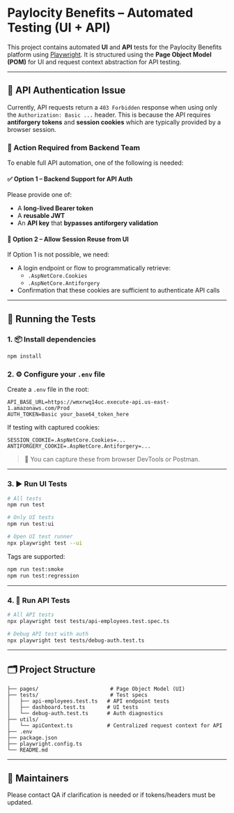 
# Paylocity Benefits – Automated Testing (UI + API)

This project contains automated **UI** and **API** tests for the Paylocity Benefits platform using [Playwright](https://playwright.dev/). It is structured using the **Page Object Model (POM)** for UI and request context abstraction for API testing.

---

## 🚧 API Authentication Issue

Currently, API requests return a `403 Forbidden` response when using only the `Authorization: Basic ...` header. This is because the API requires **antiforgery tokens** and **session cookies** which are typically provided by a browser session.

### 🔧 Action Required from Backend Team

To enable full API automation, one of the following is needed:

#### ✅ Option 1 – Backend Support for API Auth

Please provide one of:

- A **long-lived Bearer token**
- A **reusable JWT**
- An **API key** that **bypasses antiforgery validation**

#### 🔄 Option 2 – Allow Session Reuse from UI

If Option 1 is not possible, we need:

- A login endpoint or flow to programmatically retrieve:
  - `.AspNetCore.Cookies`
  - `.AspNetCore.Antiforgery`
- Confirmation that these cookies are sufficient to authenticate API calls

---

## 🧪 Running the Tests

### 1. 📦 Install dependencies

```bash
npm install
```

### 2. ⚙️ Configure your `.env` file

Create a `.env` file in the root:

```env
API_BASE_URL=https://wmxrwq14uc.execute-api.us-east-1.amazonaws.com/Prod
AUTH_TOKEN=Basic your_base64_token_here
```

If testing with captured cookies:

```env
SESSION_COOKIE=.AspNetCore.Cookies=...
ANTIFORGERY_COOKIE=.AspNetCore.Antiforgery=...
```

> 🔐 You can capture these from browser DevTools or Postman.

---

### 3. ▶️ Run UI Tests

```bash
# All tests
npm run test

# Only UI tests
npm run test:ui

# Open UI test runner
npx playwright test --ui
```

Tags are supported:

```bash
npm run test:smoke
npm run test:regression
```

---

### 4. 🧪 Run API Tests

```bash
# All API tests
npx playwright test tests/api-employees.test.spec.ts

# Debug API test with auth
npx playwright test tests/debug-auth.test.ts
```

---

## 🗂 Project Structure

```
├── pages/                       # Page Object Model (UI)
├── tests/                       # Test specs
│   ├── api-employees.test.ts   # API endpoint tests
│   ├── dashboard.test.ts       # UI tests
│   └── debug-auth.test.ts      # Auth diagnostics
├── utils/
│   └── apiContext.ts           # Centralized request context for API
├── .env
├── package.json
├── playwright.config.ts
└── README.md
```

---

## 👥 Maintainers

Please contact QA if clarification is needed or if tokens/headers must be updated.
